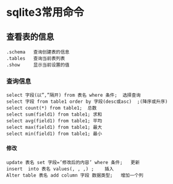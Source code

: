 # sqlite3常用命令


## 查看表的信息
    .schema   查询创建表的信息
    .tables   查询当前表列表
    .show     显示当前设置的值


### 查询信息


    select 字段(以”,”隔开) from 表名 where 条件;  选择查询
    select 字段 from table1 order by 字段(desc或asc)  ;(降序或升序)
    select count(*) from table1;  总数
    select sum(field1) from table1; 求和
    select avg(field1) from table1; 平均
    select max(field1) from table1; 最大
    select min(field1) from table1; 最小



#### 修改

    update 表名 set 字段=’修改后的内容’ where 条件;   更新
    insert  into 表名 values(, , ,) ;    插入
    Alter table 表名 add column 字段 数据类型;   增加一个列




